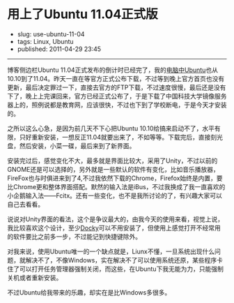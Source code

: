 # 用上了Ubuntu 11.04正式版

- slug: use-ubuntu-11-04
- tags: Linux, Ubuntu
- published: 2011-04-29 23:45

----------

博客侧边栏Ubuntu 11.04正式发布的倒计时已经完了，我的[电脑中Ubuntu][1]也从10.10到了11.04。昨天一直在等官方正式公布下载，不过等到晚上官方首页也没有更新，最后决定罪过一下，直接去官方的FTP下载，不过速度很慢，最后还是没有下了，晚上上完课回来，官方已经正式公布了，于是下载了中国科技大学镜像服务器上的，照例说都是教育网，应该很快，不过也下到了学校断电，于是今天才安装的。

之所以这么心急，是因为前几天不下心把Ubuntu 10.10给搞来启动不了，水平有限，只好重新安装，一想反正11.04就要出来了，不如等等。下载完后，直接刻光盘，然后安装，小菜一碟，最后来到了新界面。

安装完过后，感觉变化不大，最多就是界面比较大，采用了Unity，不过以前的GNOME还是可以选择的，另外就是一些默认的软件有变化，比如音乐播放器，FireFox也与时俱进来到了4,不过我依然下载的Chrome，Firefox始终是内置，要比Chrome更和整体界面搭配。默然的输入法是iBus，不过我换成了我一直喜欢的小企鹅输入法——Fcitx。还有一些变化，也不是我所讨论的了，有兴趣大家可以自己去看看。

说说对Unity界面的看法，这个是争议最大的，由我今天的使用来看，视觉上说，我比较喜欢这个设计，至少[Docky][2]可以不用安装了，但使用上感觉打开不经常用的软件要比之前多一步，不过能记到快捷键除外。

对我来说，使用Ubuntu唯一的一个缺点就是，Liunx不懂，一旦系统出现什么问题，就解决不了，不像Windows，实在解决不了可以使用系统还原，某些程序卡住了可以打开任务管理器强制关闭，而这些，在Ubuntu下我无能为力，只能强制关机或者重新安装。

不过Ubuntu给我带来的乐趣，却实在是比Windows多很多。

[1]: /ubuntu-win7-disk
[2]: /ubuntu-faenza-docky